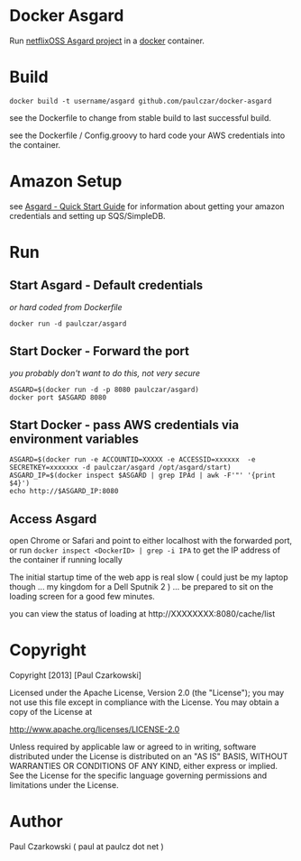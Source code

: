 # Docker Asgard

Run [netflixOSS Asgard project](https://github.com/Netflix/asgard) in a [docker](http://docker.io) container.

# Build

`docker build -t username/asgard github.com/paulczar/docker-asgard`

see the Dockerfile to change from stable build to last successful build.

see the Dockerfile / Config.groovy to hard code your AWS credentials into the container.

# Amazon Setup

see [Asgard - Quick Start Guide](https://github.com/Netflix/asgard/wiki/Quick-Start-Guide) for information about getting your amazon credentials and setting up SQS/SimpleDB.

# Run

## Start Asgard - Default credentials 
_or hard coded from Dockerfile_

`docker run -d paulczar/asgard`

## Start Docker - Forward the port
_you probably don't want to do this,  not very secure_

```
ASGARD=$(docker run -d -p 8080 paulczar/asgard)
docker port $ASGARD 8080
```

## Start Docker - pass AWS credentials via environment variables

```
ASGARD=$(docker run -e ACCOUNTID=XXXXX -e ACCESSID=xxxxxx  -e SECRETKEY=xxxxxxx -d paulczar/asgard /opt/asgard/start)
ASGARD_IP=$(docker inspect $ASGARD | grep IPAd | awk -F'"' '{print $4}')
echo http://$ASGARD_IP:8080
```

## Access Asgard

open Chrome or Safari and point to either localhost with the forwarded port,  or run `docker inspect <DockerID> | grep -i IPA`  to get the IP address of the container if running locally

The initial startup time of the web app is real slow ( could just be my laptop though ...  my kingdom for a Dell Sputnik 2 ) ... be prepared to sit on the loading screen for a good few minutes.

you can view the status of loading at http://XXXXXXXX:8080/cache/list

# Copyright

Copyright [2013] [Paul Czarkowski]

Licensed under the Apache License, Version 2.0 (the "License");
you may not use this file except in compliance with the License.
You may obtain a copy of the License at

http://www.apache.org/licenses/LICENSE-2.0

Unless required by applicable law or agreed to in writing, software
distributed under the License is distributed on an "AS IS" BASIS,
WITHOUT WARRANTIES OR CONDITIONS OF ANY KIND, either express or implied.
See the License for the specific language governing permissions and
limitations under the License.

# Author

Paul Czarkowski ( paul at paulcz dot net )
